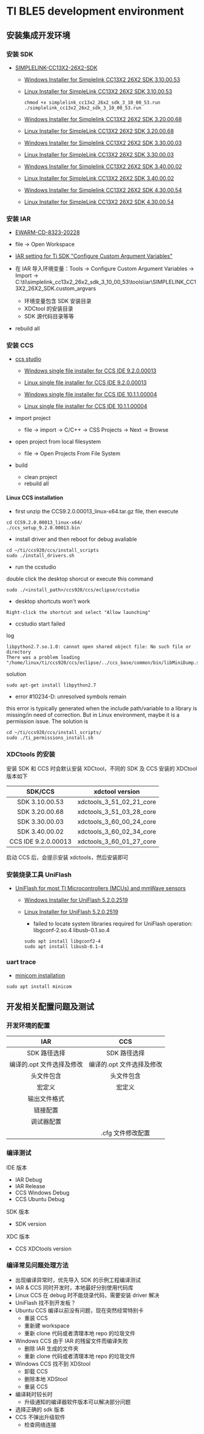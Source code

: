 # TI BLE5 development environment

## 安装集成开发环境

### 安装 SDK

- [SIMPLELINK-CC13X2-26X2-SDK](http://www.ti.com/tool/download/SIMPLELINK-CC13X2-26X2-SDK)

  - [Windows Installer for Simplelink CC13X2 26X2 SDK 3.10.00.53](https://www.ti.com/licreg/docs/swlicexportcontrol.tsp?form_type=2&prod_no=simplelink_cc13x2_26x2_sdk_3_10_00_53.exe&ref_url=http://software-dl.ti.com/simplelink/esd/simplelink_cc13x2_26x2_sdk/3.10.00.53)

  - [Linux Installer for SimpleLink CC13X2 26X2 SDK 3.10.00.53](https://www.ti.com/licreg/docs/swlicexportcontrol.tsp?form_type=2&prod_no=simplelink_cc13x2_26x2_sdk_3_10_00_53.run&ref_url=http://software-dl.ti.com/simplelink/esd/simplelink_cc13x2_26x2_sdk/3.10.00.53)

    ```shell
    chmod +x simplelink_cc13x2_26x2_sdk_3_10_00_53.run
    ./simplelink_cc13x2_26x2_sdk_3_10_00_53.run
    ```

  - [Windows Installer for Simplelink CC13X2 26X2 SDK 3.20.00.68](https://www.ti.com/licreg/docs/swlicexportcontrol.tsp?form_type=2&prod_no=simplelink_cc13x2_26x2_sdk_3_20_00_68.exe&ref_url=http://software-dl.ti.com/simplelink/esd/simplelink_cc13x2_26x2_sdk/3.20.00.68)

  - [Linux Installer for SimpleLink CC13X2 26X2 SDK 3.20.00.68](https://www.ti.com/licreg/docs/swlicexportcontrol.tsp?form_type=2&prod_no=simplelink_cc13x2_26x2_sdk_3_20_00_68.run&ref_url=http://software-dl.ti.com/simplelink/esd/simplelink_cc13x2_26x2_sdk/3.20.00.68)

  - [Windows Installer for Simplelink CC13X2 26X2 SDK 3.30.00.03](https://www.ti.com/licreg/docs/swlicexportcontrol.tsp?form_type=2&prod_no=simplelink_cc13x2_26x2_sdk_3_30_00_03.exe&ref_url=http://software-dl.ti.com/simplelink/esd/simplelink_cc13x2_26x2_sdk/3.30.00.03)

  - [Linux Installer for SimpleLink CC13X2 26X2 SDK 3.30.00.03](https://www.ti.com/licreg/docs/swlicexportcontrol.tsp?form_type=2&prod_no=simplelink_cc13x2_26x2_sdk_3_30_00_03.run&ref_url=http://software-dl.ti.com/simplelink/esd/simplelink_cc13x2_26x2_sdk/3.30.00.03)

  - [Windows Installer for Simplelink CC13X2 26X2 SDK 3.40.00.02](https://www.ti.com/licreg/docs/swlicexportcontrol.tsp?form_type=2&prod_no=simplelink_cc13x2_26x2_sdk_3_40_00_02.exe&ref_url=http://software-dl.ti.com/simplelink/esd/simplelink_cc13x2_26x2_sdk/3.40.00.02)

  - [Linux Installer for SimpleLink CC13X2 26X2 SDK 3.40.00.02](https://www.ti.com/licreg/docs/swlicexportcontrol.tsp?form_type=2&prod_no=simplelink_cc13x2_26x2_sdk_3_40_00_02.run&ref_url=http://software-dl.ti.com/simplelink/esd/simplelink_cc13x2_26x2_sdk/3.40.00.02)

  - [Windows Installer for Simplelink CC13X2 26X2 SDK 4.30.00.54](https://www.ti.com/licreg/docs/swlicexportcontrol.tsp?form_type=2&prod_no=simplelink_cc13x2_26x2_sdk_4_30_00_54.exe&ref_url=http://software-dl.ti.com/simplelink/esd/simplelink_cc13x2_26x2_sdk/4.30.00.54)

  - [Linux Installer for SimpleLink CC13X2 26X2 SDK 4.30.00.54](https://www.ti.com/licreg/docs/swlicexportcontrol.tsp?form_type=2&prod_no=simplelink_cc13x2_26x2_sdk_4_30_00_54.run&ref_url=http://software-dl.ti.com/simplelink/esd/simplelink_cc13x2_26x2_sdk/4.30.00.54)

### 安装 IAR

- [EWARM-CD-8323-20228](https://www.iar.com/iar-embedded-workbench/#!?architecture=Arm)

- file -> Open Workspace

- [IAR setting for Ti SDK "Configure Custom Argument Variables"](http://dev.ti.com/tirex/explore/content/simplelink_cc13x2_26x2_sdk_3_20_00_68/docs/simplelink_mcu_sdk/html/quickstart-guide/ble5-quick-start.html#using-ble5-stack-projects-with-iar)

- 在 IAR 导入环境变量：Tools -> Configure Custom Argument Variables -> Import -> C:\ti\simplelink_cc13x2_26x2_sdk_3_10_00_53\tools\iar\SIMPLELINK_CC13X2_26X2_SDK.custom_argvars

  - 环境变量包含 SDK 安装目录
  - XDCtool 的安装目录
  - SDK 源代码目录等等

- rebuild all

### 安装 CCS

- [ccs studio](http://www.ti.com/tool/download/CCSTUDIO)

  - [Windows single file installer for CCS IDE 9.2.0.00013](http://software-dl.ti.com/ccs/esd/CCSv9/CCS_9_2_0/exports/CCS9.2.0.00013_win64.zip)

  - [Linux single file installer for CCS IDE 9.2.0.00013](http://software-dl.ti.com/ccs/esd/CCSv9/CCS_9_2_0/exports/CCS9.2.0.00013_linux-x64.tar.gz)

  - [Windows single file installer for CCS IDE 10.1.1.00004](https://software-dl.ti.com/ccs/esd/CCSv10/CCS_10_1_1/exports/CCS10.1.1.00004_win64.zip)

  - [Linux single file installer for CCS IDE 10.1.1.00004](https://software-dl.ti.com/ccs/esd/CCSv10/CCS_10_1_1/exports/CCS10.1.1.00004_linux-x64.tar.gz)

- import project
  - file -> import -> C/C++ -> CSS Projects -> Next -> Browse
- open project from local filesystem
  - file -> Open Projects From File System
- build
  - clean project
  - rebuild all

#### Linux CCS installation

- first unzip the CCS9.2.0.00013_linux-x64.tar.gz file, then execute

```shell
cd CCS9.2.0.00013_linux-x64/
./ccs_setup_9.2.0.00013.bin
```

- install driver and then reboot for debug avaliable

```shell
cd ~/ti/ccs920/ccs/install_scripts
sudo ./install_drivers.sh
```

- run the ccstudio

double click the desktop shorcut or execute this command

```shell
sudo ./<install_path>/ccs920/ccs/eclipse/ccstudio
```

- desktop shortcuts won't work

`Right-click the shortcut and select "Allow launching"`

- ccstudio start failed

log

```shell
libpython2.7.so.1.0: cannot open shared object file: No such file or directory
There was a problem loading "/home/linux/ti/ccs920/ccs/eclipse/../ccs_base/common/bin/libMiniDump.so".
```

solution

```shell
sudo apt-get install libpython2.7
```

- error #10234-D: unresolved symbols remain

this error is typically generated when the include path/variable to a library is missing/in need of correction.
But in Linux environment, maybe it is a permission issue.
The solution is

```shell
cd ~/ti/ccs920/ccs/install_scripts/
sudo ./ti_permissions_install.sh
```

### XDCtools 的安装

安装 SDK 和 CCS 时会默认安装 XDCtool，不同的 SDK 及 CCS 安装的 XDCtool 版本如下

|       SDK/CCS       |     xdctool version      |
| :-----------------: | :----------------------: |
|   SDK 3.10.00.53    | xdctools_3_51_02_21_core |
|   SDK 3.20.00.68    | xdctools_3_51_03_28_core |
|   SDK 3.30.00.03    | xdctools_3_60_00_24_core |
|   SDK 3.40.00.02    | xdctools_3_60_02_34_core |
| CCS IDE 9.2.0.00013 | xdctools_3_60_01_27_core |

启动 CCS 后，会提示安装 xdctools，然后安装即可

### 安装烧录工具 UniFlash

- [UniFlash for most TI Microcontrollers (MCUs) and mmWave sensors](https://www.ti.com/tool/download/UNIFLASH)

  - [Windows Installer for UniFlash 5.2.0.2519](http://software-dl.ti.com/ccs/esd/uniflash/uniflash_sl.5.2.0.2519.exe)
  - [Linux Installer for UniFlash 5.2.0.2519](http://software-dl.ti.com/ccs/esd/uniflash/uniflash_sl.5.2.0.2519.run)

    - failed to locate system libraries required for UniFlash operation: libgconf-2.so.4 libusb-0.1.so.4

    ```shell
    sudo apt install libgconf2-4
    sudo apt install libusb-0.1-4
    ```

### uart trace

- [minicom installation](minicon使用方法.md)

```shell
sudo apt install minicom
```

## 开发相关配置问题及测试

### 开发环境的配置

|            IAR            |            CCS            |
| :-----------------------: | :-----------------------: |
|       SDK 路径选择        |       SDK 路径选择        |
| 编译的.opt 文件选择及修改 | 编译的.opt 文件选择及修改 |
|        头文件包含         |        头文件包含         |
|          宏定义           |          宏定义           |
|       输出文件格式        |                           |
|         链接配置          |                           |
|        调试器配置         |                           |
|                           |     .cfg 文件修改配置     |

### 编译测试

IDE 版本

- IAR Debug
- IAR Release
- CCS Windows Debug
- CCS Ubuntu Debug

SDK 版本

- SDK version

XDC 版本

- CCS XDCtools version

### 编译常见问题处理方法

- 出现编译异常时，优先导入 SDK 的示例工程编译测试
- IAR & CCS 同时开发时，本地最好分别使用代码库
- Linux CCS 在 debug 时不能烧录代码，需要安装 driver 解决
- UniFlash 找不到开发板？
- Ubuntu CCS 编译以前没有问题，现在突然经常特别卡
  - 重装 CCS
  - 重新建 workspace
  - 重新 clone 代码或者清理本地 repo 的垃圾文件
- Windows CCS 由于 IAR 的残留文件而编译失败
  - 删除 IAR 生成的文件夹
  - 重新 clone 代码或者清理本地 repo 的垃圾文件
- Windows CCS 找不到 XDStool
  - 卸载 CCS
  - 删除本地 XDStool
  - 重装 CCS
- 编译耗时较长时
  - 升级通知的编译器软件版本可以解决部分问题
- 选择正确的 sdk 版本
- CCS 不弹出升级软件
  - 检查网络连接
